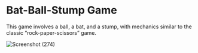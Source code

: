 # Bat-Ball-Stump Game

This game involves a ball, a bat, and a stump, with mechanics similar to the classic “rock-paper-scissors” game.





![Screenshot (274)](https://github.com/Vaibhav4747/Cricket-Game/assets/127382340/c54fb5a0-fc2b-48af-a344-64174746644f)

